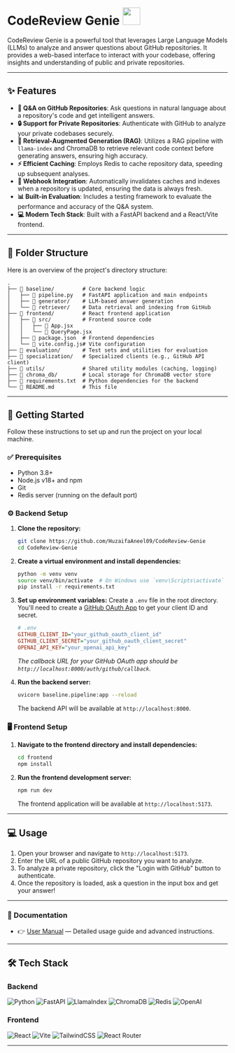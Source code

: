 # CodeReview Genie <img src="https://www.animatedimages.org/data/media/111/animated-genie-image-0027.gif" width="40" />

CodeReview Genie is a powerful tool that leverages Large Language Models (LLMs) to analyze and answer questions about GitHub repositories. It provides a web-based interface to interact with your codebase, offering insights and understanding of public and private repositories.

---

## ✨ Features

-   **🤖 Q&A on GitHub Repositories**: Ask questions in natural language about a repository's code and get intelligent answers.
-   **🔒 Support for Private Repositories**: Authenticate with GitHub to analyze your private codebases securely.
-   **🧠 Retrieval-Augmented Generation (RAG)**: Utilizes a RAG pipeline with `llama-index` and ChromaDB to retrieve relevant code context before generating answers, ensuring high accuracy.
-   **⚡ Efficient Caching**: Employs Redis to cache repository data, speeding up subsequent analyses.
-   **🔄 Webhook Integration**: Automatically invalidates caches and indexes when a repository is updated, ensuring the data is always fresh.
-   **📊 Built-in Evaluation**: Includes a testing framework to evaluate the performance and accuracy of the Q&A system.
-   **💻 Modern Tech Stack**: Built with a FastAPI backend and a React/Vite frontend.

---

## 📂 Folder Structure

Here is an overview of the project's directory structure:

```
.
├── 📁 baseline/         # Core backend logic
│   ├── 📄 pipeline.py   # FastAPI application and main endpoints
│   ├── 📁 generator/    # LLM-based answer generation
│   └── 📁 retriever/    # Data retrieval and indexing from GitHub
├── 📁 frontend/         # React frontend application
│   ├── 📁 src/          # Frontend source code
│   │   ├── 📄 App.jsx
│   │   └── 📄 QueryPage.jsx
│   ├── 📄 package.json  # Frontend dependencies
│   └── 📄 vite.config.js# Vite configuration
├── 📁 evaluation/       # Test sets and utilities for evaluation
├── 📁 specialization/   # Specialized clients (e.g., GitHub API client)
├── 📁 utils/            # Shared utility modules (caching, logging)
├── 📁 chroma_db/        # Local storage for ChromaDB vector store
├── 📄 requirements.txt  # Python dependencies for the backend
└── 📄 README.md         # This file
```

---

## 🚀 Getting Started

Follow these instructions to set up and run the project on your local machine.

### ✅ Prerequisites

-   Python 3.8+
-   Node.js v18+ and npm
-   Git
-   Redis server (running on the default port)

### ⚙️ Backend Setup

1.  **Clone the repository:**
    ```bash
    git clone https://github.com/HuzaifaAneel09/CodeReview-Genie
    cd CodeReview-Genie
    ```

2.  **Create a virtual environment and install dependencies:**
    ```bash
    python -m venv venv
    source venv/bin/activate  # On Windows use `venv\Scripts\activate`
    pip install -r requirements.txt
    ```

3.  **Set up environment variables:**
    Create a `.env` file in the root directory. You'll need to create a [GitHub OAuth App](https://docs.github.com/en/apps/oauth-apps/building-oauth-apps/creating-an-oauth-app) to get your client ID and secret.
    ```ini
    # .env
    GITHUB_CLIENT_ID="your_github_oauth_client_id"
    GITHUB_CLIENT_SECRET="your_github_oauth_client_secret"
    OPENAI_API_KEY="your_openai_api_key"
    ```
    *The callback URL for your GitHub OAuth app should be `http://localhost:8000/auth/github/callback`.*

4.  **Run the backend server:**
    ```bash
    uvicorn baseline.pipeline:app --reload
    ```
    The backend API will be available at `http://localhost:8000`.

### 🖥️ Frontend Setup

1.  **Navigate to the frontend directory and install dependencies:**
    ```bash
    cd frontend
    npm install
    ```

2.  **Run the frontend development server:**
    ```bash
    npm run dev
    ```
    The frontend application will be available at `http://localhost:5173`.

---

## 💻 Usage

1.  Open your browser and navigate to `http://localhost:5173`.
2.  Enter the URL of a public GitHub repository you want to analyze.
3.  To analyze a private repository, click the "Login with GitHub" button to authenticate.
4.  Once the repository is loaded, ask a question in the input box and get your answer!

---

### 📖 Documentation

* 👉 [User Manual](./MANUAL.md) — Detailed usage guide and advanced instructions.

---

## 🛠️ Tech Stack

### Backend
![Python](https://img.shields.io/badge/Python-3776AB?style=for-the-badge&logo=python&logoColor=white)
![FastAPI](https://img.shields.io/badge/FastAPI-005571?style=for-the-badge&logo=fastapi&logoColor=white)
![LlamaIndex](https://img.shields.io/badge/LlamaIndex-4B0082?style=for-the-badge&logoColor=white)
![ChromaDB](https://img.shields.io/badge/Chroma-6E44FF?style=for-the-badge&logoColor=white)
![Redis](https://img.shields.io/badge/redis-%23DD0031.svg?&style=for-the-badge&logo=redis&logoColor=white)
![OpenAI](https://img.shields.io/badge/OpenAI-412991?style=for-the-badge&logo=openai&logoColor=white)

### Frontend
![React](https://img.shields.io/badge/react-%2320232a.svg?style=for-the-badge&logo=react&logoColor=%2361DAFB)
![Vite](https://img.shields.io/badge/vite-%23646CFF.svg?style=for-the-badge&logo=vite&logoColor=white)
![TailwindCSS](https://img.shields.io/badge/tailwindcss-%2338B2AC.svg?style=for-the-badge&logo=tailwind-css&logoColor=white)
![React Router](https://img.shields.io/badge/React_Router-CA4245?style=for-the-badge&logo=react-router&logoColor=white)

---